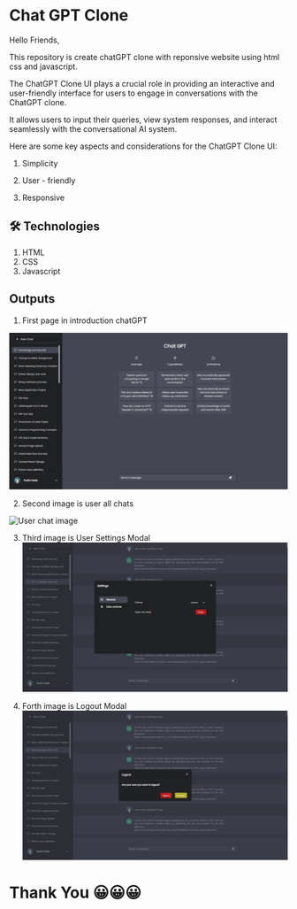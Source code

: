 
# Chat GPT Clone

Hello Friends,

This repository is create chatGPT clone with reponsive website using html css and javascript.

The ChatGPT Clone UI plays a crucial role in providing an interactive and user-friendly interface for users to engage in conversations with the ChatGPT clone. 

It allows users to input their queries, view system responses, and interact seamlessly with the conversational AI system. 

Here are some key aspects and considerations for the ChatGPT Clone UI:

1. Simplicity

2. User - friendly

3. Responsive


## 🛠 Technologies
1. HTML
2. CSS
3. Javascript


## Outputs

1. First page in introduction chatGPT

![introduction image](images/Output/Home.png)


2. Second image is user all chats 

![User chat image](images/Output/UserChat,png)


3. Third image is User Settings Modal  
![Settings Modal image](images/Output/Settings.png)


4. Forth image is Logout Modal  
![Logout Modal image](images/Output/Logout.png)


# Thank You 😀😀😀
